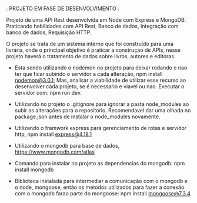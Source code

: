 : PROJETO EM FASE DE DESENVOLVIMENTO :

Projeto de uma API Rest desenvolvida em Node com Express e MongoDB. Praticando habilidades com API Rest, Banco de dados, Integração com banco de dados, Requisição HTTP.

O projeto se trata de um sistema interno que foi construído para uma livraria, onde o principal objetivo é praticar a construçao de APIs, nesse projeto haverá o tratamento de dados sobre livros, autores e editoras.

- Esta sendo utilizando o nodemon no projeto para deixar rodando e nao ter que ficar subindo o servidor a cada alteração, npm install nodemon@3.0.1; Mas, analisar a viabilidade de utilizar esse recurso ao desenvolver cada projeto, se é necessario e viavel ou nao. Executar o servidor com: npm run dev.

- Utilizando no projeto o .gitignore para ignorar a pasta node_modules ao subir as alterações para o repositorio. Recomendavel dar uma olhada no package.json antes de instalar o node_modules novamente.

- Utilizando o framwork express para gerenciamento de rotas e servidor http, npm install express@4.18.1

- Utilizando o mongodb para base de dados, https://www.mongodb.com/atlas

- Comando para instalar no projeto as dependencias do mongodb: npm install mongodb

- Biblioteca instalada para intermediar a comunicação com o mongodb e o node, mongoose, então os metodos utilizados para fazer a conexão com o mongodb farao parte do mongoose: npm install mongoose@7.3.4 